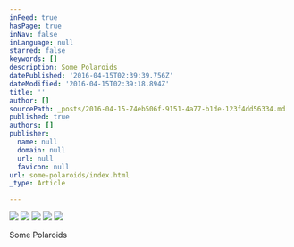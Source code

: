 ```yaml
---
inFeed: true
hasPage: true
inNav: false
inLanguage: null
starred: false
keywords: []
description: Some Polaroids
datePublished: '2016-04-15T02:39:39.756Z'
dateModified: '2016-04-15T02:39:18.894Z'
title: ''
author: []
sourcePath: _posts/2016-04-15-74eb506f-9151-4a77-b1de-123f4dd56334.md
published: true
authors: []
publisher:
  name: null
  domain: null
  url: null
  favicon: null
url: some-polaroids/index.html
_type: Article

---
```

![](https://the-grid-user-content.s3-us-west-2.amazonaws.com/7fff1c89-a3a1-4962-bba6-b9429f28a35d.jpg)
![](https://the-grid-user-content.s3-us-west-2.amazonaws.com/09628405-7d6f-45ee-829e-91a5399b76d0.jpg)
![](https://the-grid-user-content.s3-us-west-2.amazonaws.com/bee66f05-bb80-4b5e-ad30-fa2e2cf60c5d.jpg)
![](https://the-grid-user-content.s3-us-west-2.amazonaws.com/0fbf0427-a8ed-441f-b066-7f9ecc54e531.jpg)
![](https://the-grid-user-content.s3-us-west-2.amazonaws.com/8fcfd421-1224-44f0-ba8d-c96c237f6fe9.jpg)

Some Polaroids
